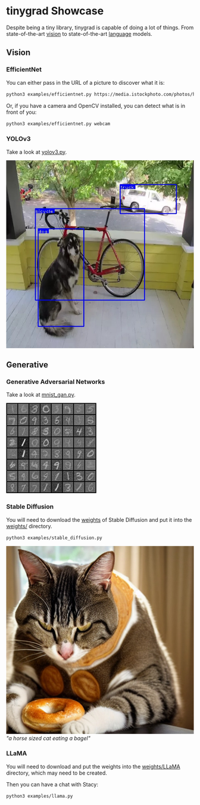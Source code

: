 # tinygrad Showcase

Despite being a tiny library, tinygrad is capable of doing a lot of things. From state-of-the-art [vision](https://arxiv.org/abs/1905.11946) to state-of-the-art [language](https://arxiv.org/abs/1706.03762) models.

## Vision

### EfficientNet

You can either pass in the URL of a picture to discover what it is:
```sh
python3 examples/efficientnet.py https://media.istockphoto.com/photos/hen-picture-id831791190
```
Or, if you have a camera and OpenCV installed, you can detect what is in front of you:
```sh
python3 examples/efficientnet.py webcam
```

### YOLOv3

Take a look at [yolov3.py](/examples/yolov3.py).

![yolo by tinygrad](/docs/showcase/yolo_by_tinygrad.jpg)

## Generative

### Generative Adversarial Networks

Take a look at [mnist_gan.py](/examples/mnist_gan.py).

![mnist gan by tinygrad](/docs/showcase/mnist_by_tinygrad.jpg)

### Stable Diffusion

You will need to download the [weights](https://huggingface.co/CompVis/stable-diffusion-v-1-4-original/resolve/main/sd-v1-4.ckpt) of Stable Diffusion and put it into the [weights/](/weights) directory.

```sh
python3 examples/stable_diffusion.py
```

![a horse sized cat eating a bagel](/docs/showcase/stable_diffusion_by_tinygrad.jpg)
*"a horse sized cat eating a bagel"*

### LLaMA

You will need to download and put the weights into the [weights/LLaMA](/weightsLLaMA) directory, which may need to be created.

Then you can have a chat with Stacy:
```sh
python3 examples/llama.py
```
